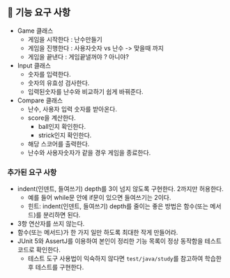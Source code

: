 ## 🚀 기능 요구 사항
- Game 클래스 
  - 게임을 시작한다 : 난수만들기 
  - 게임을 진행한다 : 사용자숫자 vs 난수 -> 맞을때 까지 
  - 게임을 끝낸다 : 게임끝낼꺼야 ? 아니야?
- Input 클래스 
  - 숫자를 입력한다. 
  - 숫자의 유효성 검사한다. 
  - 입력된숫자를 난수와 비교하기 쉽게 바꿔준다.
- Compare 클래스 
  - 난수, 사용자 입력 숫자를 받아온다.
  - score을 계산한다.
    - ball인지 확인한다.
    - strick인지 확인한다. 
  - 해당 스코어를 출력한다. 
  - 난수와 사용자숫자가 같을 경우 게임을 종료한다.

### 추가된 요구 사항
- indent(인덴트, 들여쓰기) depth를 3이 넘지 않도록 구현한다. 2까지만 허용한다.
    - 예를 들어 while문 안에 if문이 있으면 들여쓰기는 2이다.
    - 힌트: indent(인덴트, 들여쓰기) depth를 줄이는 좋은 방법은 함수(또는 메서드)를 분리하면 된다.
- 3항 연산자를 쓰지 않는다.
- 함수(또는 메서드)가 한 가지 일만 하도록 최대한 작게 만들어라.
- JUnit 5와 AssertJ를 이용하여 본인이 정리한 기능 목록이 정상 동작함을 테스트 코드로 확인한다.
    - 테스트 도구 사용법이 익숙하지 않다면 `test/java/study`를 참고하여 학습한 후 테스트를 구현한다.